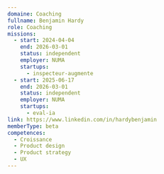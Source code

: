 ```yaml
---
domaine: Coaching
fullname: Benjamin Hardy
role: Coaching
missions:
  - start: 2024-04-04
    end: 2026-03-01
    status: independent
    employer: NUMA
    startups:
      - inspecteur-augmente
  - start: 2025-06-17
    end: 2026-03-01
    status: independent
    employer: NUMA
    startups:
      - eval-ia
link: https://www.linkedin.com/in/hardybenjamin
memberType: beta
competences:
  - Croissance
  - Product design
  - Product strategy
  - UX
---
```

